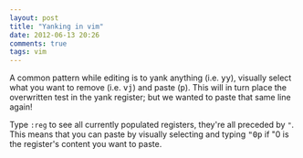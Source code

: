 ```yaml
---
layout: post
title: "Yanking in vim"
date: 2012-06-13 20:26
comments: true
tags: vim
---
```


A common pattern while editing is to yank anything (i.e. <kbd>yy</kbd>), visually select what you want to remove (i.e. <kbd>vj</kbd>) and paste (<kbd>p</kbd>). This will in turn place the overwritten test in the yank register; but we wanted to paste that same line again!

Type `:reg` to see all currently populated registers, they're all preceded by `"`. This means that you can paste by visually selecting and typing <kbd>"0p</kbd> if "0 is the register's content you want to paste.
